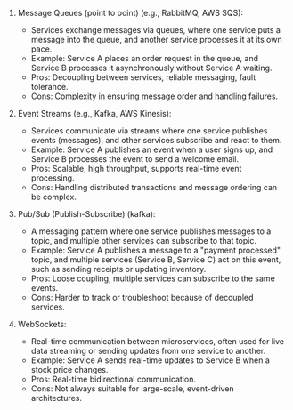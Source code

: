 1. Message Queues (point to point) (e.g., RabbitMQ, AWS SQS): 
   - Services exchange messages via queues, where one service puts a message into the queue, and another service processes it at its own pace.
   - Example: Service A places an order request in the queue, and Service B processes it asynchronously without Service A waiting.
   - Pros: Decoupling between services, reliable messaging, fault tolerance.
   - Cons: Complexity in ensuring message order and handling failures.

2. Event Streams (e.g., Kafka, AWS Kinesis): 
   - Services communicate via streams where one service publishes events (messages), and other services subscribe and react to them.
   - Example: Service A publishes an event when a user signs up, and Service B processes the event to send a welcome email.
   - Pros: Scalable, high throughput, supports real-time event processing.
   - Cons: Handling distributed transactions and message ordering can be complex.

3. Pub/Sub (Publish-Subscribe) (kafka): 
   - A messaging pattern where one service publishes messages to a topic, and multiple other services can subscribe to that topic.
   - Example: Service A publishes a message to a "payment processed" topic, and multiple services (Service B, Service C) act on this event, such as sending receipts or updating inventory.
   - Pros: Loose coupling, multiple services can subscribe to the same events.
   - Cons: Harder to track or troubleshoot because of decoupled services.

4. WebSockets: 
   - Real-time communication between microservices, often used for live data streaming or sending updates from one service to another.
   - Example: Service A sends real-time updates to Service B when a stock price changes.
   - Pros: Real-time bidirectional communication.
   - Cons: Not always suitable for large-scale, event-driven architectures.


